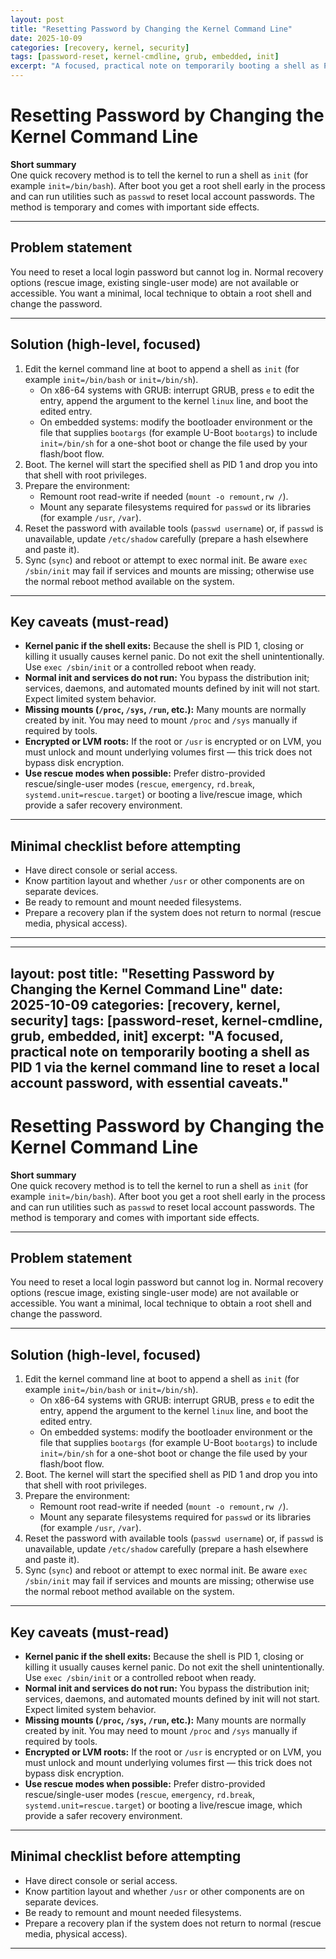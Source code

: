 ```yaml
---
layout: post
title: "Resetting Password by Changing the Kernel Command Line"
date: 2025-10-09
categories: [recovery, kernel, security]
tags: [password-reset, kernel-cmdline, grub, embedded, init]
excerpt: "A focused, practical note on temporarily booting a shell as PID 1 via the kernel command line to reset a local account password, with essential caveats."
---
```


# Resetting Password by Changing the Kernel Command Line

**Short summary**  
One quick recovery method is to tell the kernel to run a shell as `init` (for example `init=/bin/bash`). After boot you get a root shell early in the process and can run utilities such as `passwd` to reset local account passwords. The method is temporary and comes with important side effects.

---

## Problem statement
You need to reset a local login password but cannot log in. Normal recovery options (rescue image, existing single-user mode) are not available or accessible. You want a minimal, local technique to obtain a root shell and change the password.

---

## Solution (high-level, focused)
1. Edit the kernel command line at boot to append a shell as `init` (for example `init=/bin/bash` or `init=/bin/sh`).  
   - On x86-64 systems with GRUB: interrupt GRUB, press `e` to edit the entry, append the argument to the kernel `linux` line, and boot the edited entry.  
   - On embedded systems: modify the bootloader environment or the file that supplies `bootargs` (for example U-Boot `bootargs`) to include `init=/bin/sh` for a one-shot boot or change the file used by your flash/boot flow.  
2. Boot. The kernel will start the specified shell as PID 1 and drop you into that shell with root privileges.  
3. Prepare the environment:
   - Remount root read-write if needed (`mount -o remount,rw /`).  
   - Mount any separate filesystems required for `passwd` or its libraries (for example `/usr`, `/var`).  
4. Reset the password with available tools (`passwd username`) or, if `passwd` is unavailable, update `/etc/shadow` carefully (prepare a hash elsewhere and paste it).  
5. Sync (`sync`) and reboot or attempt to exec normal init. Be aware `exec /sbin/init` may fail if services and mounts are missing; otherwise use the normal reboot method available on the system.

---

## Key caveats (must-read)
- **Kernel panic if the shell exits:** Because the shell is PID 1, closing or killing it usually causes kernel panic. Do not exit the shell unintentionally. Use `exec /sbin/init` or a controlled reboot when ready.  
- **Normal init and services do not run:** You bypass the distribution init; services, daemons, and automated mounts defined by init will not start. Expect limited system behavior.  
- **Missing mounts (`/proc`, `/sys`, `/run`, etc.):** Many mounts are normally created by init. You may need to mount `/proc` and `/sys` manually if required by tools.  
- **Encrypted or LVM roots:** If the root or `/usr` is encrypted or on LVM, you must unlock and mount underlying volumes first — this trick does not bypass disk encryption.  
- **Use rescue modes when possible:** Prefer distro-provided rescue/single-user modes (`rescue`, `emergency`, `rd.break`, `systemd.unit=rescue.target`) or booting a live/rescue image, which provide a safer recovery environment.

---

## Minimal checklist before attempting
- Have direct console or serial access.  
- Know partition layout and whether `/usr` or other components are on separate devices.  
- Be ready to remount and mount needed filesystems.  
- Prepare a recovery plan if the system does not return to normal (rescue media, physical access).

---

<!-- Image placeholder: replace the path below with your image path if needed. This image must be the last item in the post. -->
<!-- ![recovery diagram](/path/to/your/image.png) -->
---
layout: post
title: "Resetting Password by Changing the Kernel Command Line"
date: 2025-10-09
categories: [recovery, kernel, security]
tags: [password-reset, kernel-cmdline, grub, embedded, init]
excerpt: "A focused, practical note on temporarily booting a shell as PID 1 via the kernel command line to reset a local account password, with essential caveats."
---

# Resetting Password by Changing the Kernel Command Line

**Short summary**  
One quick recovery method is to tell the kernel to run a shell as `init` (for example `init=/bin/bash`). After boot you get a root shell early in the process and can run utilities such as `passwd` to reset local account passwords. The method is temporary and comes with important side effects.

---

## Problem statement
You need to reset a local login password but cannot log in. Normal recovery options (rescue image, existing single-user mode) are not available or accessible. You want a minimal, local technique to obtain a root shell and change the password.

---

## Solution (high-level, focused)
1. Edit the kernel command line at boot to append a shell as `init` (for example `init=/bin/bash` or `init=/bin/sh`).  
   - On x86-64 systems with GRUB: interrupt GRUB, press `e` to edit the entry, append the argument to the kernel `linux` line, and boot the edited entry.  
   - On embedded systems: modify the bootloader environment or the file that supplies `bootargs` (for example U-Boot `bootargs`) to include `init=/bin/sh` for a one-shot boot or change the file used by your flash/boot flow.  
2. Boot. The kernel will start the specified shell as PID 1 and drop you into that shell with root privileges.  
3. Prepare the environment:
   - Remount root read-write if needed (`mount -o remount,rw /`).  
   - Mount any separate filesystems required for `passwd` or its libraries (for example `/usr`, `/var`).  
4. Reset the password with available tools (`passwd username`) or, if `passwd` is unavailable, update `/etc/shadow` carefully (prepare a hash elsewhere and paste it).  
5. Sync (`sync`) and reboot or attempt to exec normal init. Be aware `exec /sbin/init` may fail if services and mounts are missing; otherwise use the normal reboot method available on the system.

---

## Key caveats (must-read)
- **Kernel panic if the shell exits:** Because the shell is PID 1, closing or killing it usually causes kernel panic. Do not exit the shell unintentionally. Use `exec /sbin/init` or a controlled reboot when ready.  
- **Normal init and services do not run:** You bypass the distribution init; services, daemons, and automated mounts defined by init will not start. Expect limited system behavior.  
- **Missing mounts (`/proc`, `/sys`, `/run`, etc.):** Many mounts are normally created by init. You may need to mount `/proc` and `/sys` manually if required by tools.  
- **Encrypted or LVM roots:** If the root or `/usr` is encrypted or on LVM, you must unlock and mount underlying volumes first — this trick does not bypass disk encryption.  
- **Use rescue modes when possible:** Prefer distro-provided rescue/single-user modes (`rescue`, `emergency`, `rd.break`, `systemd.unit=rescue.target`) or booting a live/rescue image, which provide a safer recovery environment.

---

## Minimal checklist before attempting
- Have direct console or serial access.  
- Know partition layout and whether `/usr` or other components are on separate devices.  
- Be ready to remount and mount needed filesystems.  
- Prepare a recovery plan if the system does not return to normal (rescue media, physical access).

---

<!-- Image placeholder: replace the path below with your image path if needed. This image must be the last item in the post. -->
<!-- ![recovery diagram](/path/to/your/image.png)-->
